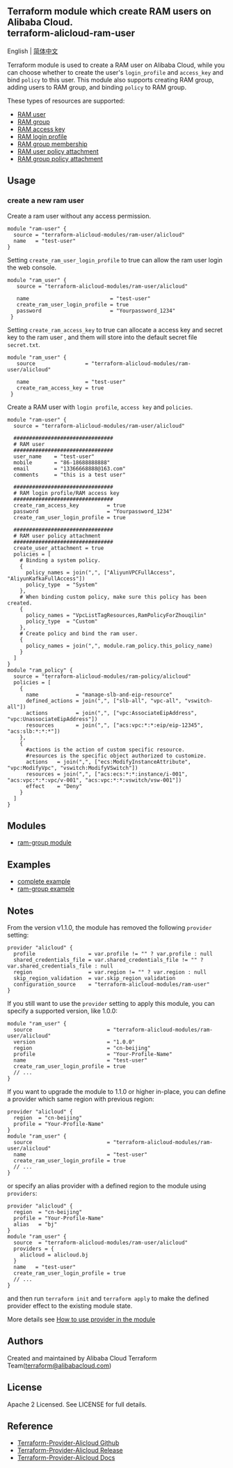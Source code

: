 Terraform module which create RAM users on Alibaba Cloud.  
terraform-alicloud-ram-user
--------------------------

English | [简体中文](https://github.com/terraform-alicloud-modules/terraform-alicloud-ram-user/blob/master/README-CN.md)

Terraform module is used to create a RAM user on Alibaba Cloud, while you can choose whether to create the user's `login_profile` and `access_key` and bind `policy` to this user. This module also supports creating RAM group, adding users to RAM group, and binding `policy` to RAM group.

These types of resources are supported:

* [RAM user](https://www.terraform.io/docs/providers/alicloud/r/ram_user.html)
* [RAM group](https://www.terraform.io/docs/providers/alicloud/r/ram_group.html)
* [RAM access key](https://www.terraform.io/docs/providers/alicloud/r/ram_access_key.html)
* [RAM login profile](https://www.terraform.io/docs/providers/alicloud/r/ram_login_profile.html)
* [RAM group membership](https://www.terraform.io/docs/providers/alicloud/r/ram_group_membership.html)
* [RAM user policy attachment](https://www.terraform.io/docs/providers/alicloud/r/ram_user_policy_attachment.html)
* [RAM group policy attachment](https://www.terraform.io/docs/providers/alicloud/r/ram_group_policy_attachment.html)

## Usage

### create a new ram user

Create a ram user without any access permission.

```hcl
module "ram-user" {
  source = "terraform-alicloud-modules/ram-user/alicloud"
  name   = "test-user"
}
```
Setting `create_ram_user_login_profile` to true can allow the ram user login the web console.

```hcl
module "ram_user" {
   source = "terraform-alicloud-modules/ram-user/alicloud"

   name                          = "test-user"
   create_ram_user_login_profile = true
   password                      = "Yourpassword_1234"
 }
```

Setting `create_ram_access_key` to true can allocate a access key and secret key to the ram user
, and them will store into the default secret file `secret.txt`.

```hcl
module "ram_user" {
   source                = "terraform-alicloud-modules/ram-user/alicloud"

   name                  = "test-user"
   create_ram_access_key = true
 }
```

Create a RAM user with `login profile`, `access key` and `policies`.

```hcl
module "ram-user" {
  source = "terraform-alicloud-modules/ram-user/alicloud"

  ################################
  # RAM user
  ################################
  user_name    = "test-user"
  mobile       = "86-18688888888"
  email        = "13366668888@163.com"
  comments     = "this is a test user"
  
  ################################
  # RAM login profile/RAM access key
  ################################
  create_ram_access_key         = true
  password                      = "Yourpassword_1234"
  create_ram_user_login_profile = true
  
  ################################
  # RAM user policy attachment
  ################################
  create_user_attachment = true
  policies = [
    # Binding a system policy.
    {
      policy_names = join(",", ["AliyunVPCFullAccess", "AliyunKafkaFullAccess"])
      policy_type  = "System"
    },
    # When binding custom policy, make sure this policy has been created.
    {
      policy_names = "VpcListTagResources,RamPolicyForZhouqilin"
      policy_type  = "Custom"
    },
    # Create policy and bind the ram user.
    {
      policy_names = join(",", module.ram_policy.this_policy_name)
    }
  ]
}
module "ram_policy" {
  source = "terraform-alicloud-modules/ram-policy/alicloud"
  policies = [
    {
      name            = "manage-slb-and-eip-resource"
      defined_actions = join(",", ["slb-all", "vpc-all", "vswitch-all"])
      actions         = join(",", ["vpc:AssociateEipAddress", "vpc:UnassociateEipAddress"])
      resources       = join(",", ["acs:vpc:*:*:eip/eip-12345", "acs:slb:*:*:*"])
    },
    {
      #actions is the action of custom specific resource.
      #resources is the specific object authorized to customize.
      actions   = join(",", ["ecs:ModifyInstanceAttribute", "vpc:ModifyVpc", "vswitch:ModifyVSwitch"])
      resources = join(",", ["acs:ecs:*:*:instance/i-001", "acs:vpc:*:*:vpc/v-001", "acs:vpc:*:*:vswitch/vsw-001"])
      effect    = "Deny"
    }    
  ]
}
```

## Modules
* [ram-group module](https://github.com/terraform-alicloud-modules/terraform-alicloud-ram-user/tree/master/modules/ram-group)


## Examples

* [complete example](https://github.com/terraform-alicloud-modules/terraform-alicloud-ram-user/tree/master/examples/complete)
* [ram-group example](https://github.com/terraform-alicloud-modules/terraform-alicloud-ram-user/tree/master/examples/ram-group)

## Notes
From the version v1.1.0, the module has removed the following `provider` setting:

```hcl
provider "alicloud" {
  profile                 = var.profile != "" ? var.profile : null
  shared_credentials_file = var.shared_credentials_file != "" ? var.shared_credentials_file : null
  region                  = var.region != "" ? var.region : null
  skip_region_validation  = var.skip_region_validation
  configuration_source    = "terraform-alicloud-modules/ram-user"
}
```

If you still want to use the `provider` setting to apply this module, you can specify a supported version, like 1.0.0:

```hcl
module "ram_user" {
  source                        = "terraform-alicloud-modules/ram-user/alicloud"
  version                       = "1.0.0"
  region                        = "cn-beijing"
  profile                       = "Your-Profile-Name"
  name                          = "test-user"
  create_ram_user_login_profile = true
  // ...
}
```

If you want to upgrade the module to 1.1.0 or higher in-place, you can define a provider which same region with
previous region:

```hcl
provider "alicloud" {
  region  = "cn-beijing"
  profile = "Your-Profile-Name"
}
module "ram_user" {
  source                        = "terraform-alicloud-modules/ram-user/alicloud"
  name                          = "test-user"
  create_ram_user_login_profile = true
  // ...
}
```
or specify an alias provider with a defined region to the module using `providers`:

```hcl
provider "alicloud" {
  region  = "cn-beijing"
  profile = "Your-Profile-Name"
  alias   = "bj"
}
module "ram_user" {
  source  = "terraform-alicloud-modules/ram-user/alicloud"
  providers = {
    alicloud = alicloud.bj
  }
  name   = "test-user"
  create_ram_user_login_profile = true
  // ...
}
```

and then run `terraform init` and `terraform apply` to make the defined provider effect to the existing module state.

More details see [How to use provider in the module](https://www.terraform.io/docs/language/modules/develop/providers.html#passing-providers-explicitly)

Authors
-------
Created and maintained by Alibaba Cloud Terraform Team(terraform@alibabacloud.com)

License
----
Apache 2 Licensed. See LICENSE for full details.

Reference
---------
* [Terraform-Provider-Alicloud Github](https://github.com/terraform-providers/terraform-provider-alicloud)
* [Terraform-Provider-Alicloud Release](https://releases.hashicorp.com/terraform-provider-alicloud/)
* [Terraform-Provider-Alicloud Docs](https://www.terraform.io/docs/providers/alicloud/index.html)

